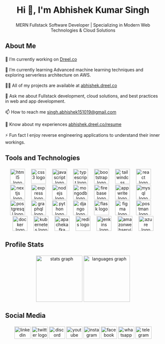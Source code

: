 <h1 align="center">Hi 👋, I'm Abhishek Kumar Singh</h1>

###

<p align="center">MERN Fullstack Software Developer | Specializing in Modern Web Technologies & Cloud Solutions</p>

###

<h2 align="left">About Me</h2>

###

<p align="left">
  🔭 I’m currently working on <a href="https://dreel.co" target="_blank">Dreel.co</a><br><br>
  🌱 I’m currently learning Advanced machine learning techniques and exploring serverless architecture on AWS.<br><br>
  👨‍💻 All of my projects are available at <a href="https://github.com/ABHISHEK-SIN-GH" target="_blank">abhishek.dreel.co</a><br><br>
  💬 Ask me about Fullstack development, cloud solutions, and best practices in web and app development.<br><br>
  📫 How to reach me <a href="mailto:singh.abhishek151019@gmail.com" target="_blank">singh.abhishek151019@gmail.com</a><br><br>
  📄 Know about my experiences <a href="https://github.com/ABHISHEK-SIN-GH" target="_blank">abhishek.dreel.co/resume</a><br><br>
  ⚡ Fun fact I enjoy reverse engineering applications to understand their inner workings.</p>

###

<h2 align="left">Tools and Technologies</h2>

###

<div align="center">
  <img src="https://cdn.jsdelivr.net/gh/devicons/devicon/icons/html5/html5-original.svg" height="48" alt="html5 logo"  />
  <img width="12" />
  <img src="https://cdn.jsdelivr.net/gh/devicons/devicon/icons/css3/css3-original.svg" height="48" alt="css3 logo"  />
  <img width="12" />
  <img src="https://cdn.jsdelivr.net/gh/devicons/devicon/icons/javascript/javascript-original.svg" height="48" alt="javascript logo"  />
  <img width="12" />
  <img src="https://cdn.jsdelivr.net/gh/devicons/devicon/icons/typescript/typescript-original.svg" height="48" alt="typescript logo"  />
  <img width="12" />
  <img src="https://cdn.jsdelivr.net/gh/devicons/devicon/icons/bootstrap/bootstrap-original.svg" height="48" alt="bootstrap logo"  />
  <img width="12" />
  <img src="https://skillicons.dev/icons?i=tailwind" height="48" alt="tailwindcss logo"  />
  <img width="12" />
  <img src="https://cdn.simpleicons.org/react/61DAFB" height="48" alt="react logo"  />
  <img width="12" />
  <img src="https://skillicons.dev/icons?i=nextjs" height="48" alt="nextjs logo"  />
  <img width="12" />
  <img src="https://skillicons.dev/icons?i=express" height="48" alt="express logo"  />
  <img width="12" />
  <img src="https://cdn.simpleicons.org/nodedotjs/339933" height="48" alt="nodejs logo"  />
  <img width="12" />
  <img src="https://cdn.simpleicons.org/mongodb/47A248" height="48" alt="mongodb logo"  />
  <img width="12" />
  <img src="https://cdn.simpleicons.org/firebase/FFCA28" height="48" alt="firebase logo"  />
  <img width="12" />
  <img src="https://cdn.simpleicons.org/appwrite/F02E65" height="48" alt="appwrite logo"  />
  <img width="12" />
  <img src="https://cdn.jsdelivr.net/gh/devicons/devicon/icons/mysql/mysql-original.svg" height="48" alt="mysql logo"  />
  <img width="12" />
  <img src="https://cdn.jsdelivr.net/gh/devicons/devicon/icons/postgresql/postgresql-original.svg" height="48" alt="postgresql logo"  />
  <img width="12" />
  <img src="https://cdn.simpleicons.org/graphql/E10098" height="48" alt="graphql logo"  />
  <img width="12" />
  <img src="https://skillicons.dev/icons?i=py" height="48" alt="python logo"  />
  <img width="12" />
  <img src="https://skillicons.dev/icons?i=django" height="48" alt="django logo"  />
  <img width="12" />
  <img src="https://skillicons.dev/icons?i=flask" height="48" alt="flask logo"  />
  <img width="12" />
  <img src="https://skillicons.dev/icons?i=figma" height="48" alt="figma logo"  />
  <img width="12" />
  <img src="https://skillicons.dev/icons?i=postman" height="48" alt="postman logo"  />
  <img width="12" />
  <img src="https://skillicons.dev/icons?i=docker" height="48" alt="docker logo"  />
  <img width="12" />
  <img src="https://skillicons.dev/icons?i=kubernetes" height="48" alt="kubernetes logo"  />
  <img width="12" />
  <img src="https://skillicons.dev/icons?i=kafka" height="48" alt="apachekafka logo"  />
  <img width="12" />
  <img src="https://skillicons.dev/icons?i=redis" height="48" alt="redis logo"  />
  <img width="12" />
  <img src="https://skillicons.dev/icons?i=jenkins" height="48" alt="jenkins logo"  />
  <img width="12" />
  <img src="https://skillicons.dev/icons?i=aws" height="48" alt="amazonwebservices logo"  />
  <img width="12" />
  <img src="https://skillicons.dev/icons?i=azure" height="48" alt="azure logo"  />
</div>

###

<h2 align="left">Profile Stats</h2>

###

<div align="center">
  <img src="https://github-readme-stats.vercel.app/api?username=ABHISHEK-SIN-GH&hide_title=false&hide_rank=false&show_icons=true&include_all_commits=true&count_private=true&disable_animations=false&theme=dracula&locale=en&hide_border=false&order=1" height="150" alt="stats graph"  />
  <img src="https://github-readme-stats.vercel.app/api/top-langs?username=ABHISHEK-SIN-GH&locale=en&hide_title=false&layout=compact&card_width=320&langs_count=5&theme=dracula&hide_border=false&order=2" height="150" alt="languages graph"  />
</div>

###

<h2 align="left">Social Media</h2>

###

<div align="center">
  <img src="https://raw.githubusercontent.com/maurodesouza/profile-readme-generator/master/src/assets/icons/social/linkedin/default.svg" width="52" height="40" alt="linkedin logo"  />
  <img src="https://raw.githubusercontent.com/maurodesouza/profile-readme-generator/master/src/assets/icons/social/twitter/default.svg" width="52" height="40" alt="twitter logo"  />
  <img src="https://raw.githubusercontent.com/maurodesouza/profile-readme-generator/master/src/assets/icons/social/discord/default.svg" width="52" height="40" alt="discord logo"  />
  <img src="https://raw.githubusercontent.com/maurodesouza/profile-readme-generator/master/src/assets/icons/social/youtube/default.svg" width="52" height="40" alt="youtube logo"  />
  <img src="https://raw.githubusercontent.com/maurodesouza/profile-readme-generator/master/src/assets/icons/social/instagram/default.svg" width="52" height="40" alt="instagram logo"  />
  <img src="https://raw.githubusercontent.com/maurodesouza/profile-readme-generator/master/src/assets/icons/social/facebook/default.svg" width="52" height="40" alt="facebook logo"  />
  <img src="https://raw.githubusercontent.com/maurodesouza/profile-readme-generator/master/src/assets/icons/social/whatsapp/default.svg" width="52" height="40" alt="whatsapp logo"  />
  <img src="https://raw.githubusercontent.com/maurodesouza/profile-readme-generator/master/src/assets/icons/social/telegram/default.svg" width="52" height="40" alt="telegram logo"  />
</div>

###
